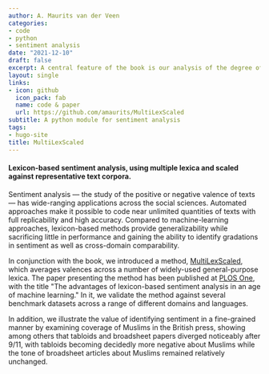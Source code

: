 ```yaml
---
author: A. Maurits van der Veen
categories:
- code
- python
- sentiment analysis
date: "2021-12-10"
draft: false
excerpt: A central feature of the book is our analysis of the degree of positivity or negativity of a newspaper articles. To perform this analysis, we developed a new sentiment analysis method, which outperforms other lexicon-based approaches on standard benchmarks and is more robust across a range of different domains.
layout: single
links:
- icon: github
  icon_pack: fab
  name: code & paper
  url: https://github.com/amaurits/MultiLexScaled
subtitle: A python module for sentiment analysis
tags:
- hugo-site
title: MultiLexScaled
---
```


#### Lexicon-based sentiment analysis, using multiple lexica and scaled against representative text corpora.

Sentiment analysis — the study of the positive or negative valence of texts — has wide-ranging 
applications across the social sciences. Automated approaches make it possible to code near 
unlimited quantities of texts with full replicability and high accuracy. Compared to machine-learning 
approaches, lexicon-based methods provide generalizability while sacrificing little in performance 
and gaining the ability to identify gradations in sentiment as well as cross-domain comparability. 

In conjunction with the book, we introduced a method, [MultiLexScaled](https://github.com/amaurits/MultiLexScaled), which averages valences across 
a number of widely-used general-purpose lexica. The paper presenting the method has been published
at [PLOS One](https://journals.plos.org/plosone/), with the title "The advantages of lexicon-based sentiment analysis in an age of machine learning." 
In it, we validate the method against several benchmark datasets across a range of different domains and languages. 

In addition, we illustrate the value of identifying sentiment in a fine-grained manner by examining 
coverage of Muslims in the British press, showing among others that tabloids and broadsheet papers diverged 
noticeably after 9/11, with tabloids becoming decidedly more negative about Muslims while the 
tone of broadsheet articles about Muslims remained relatively unchanged.

